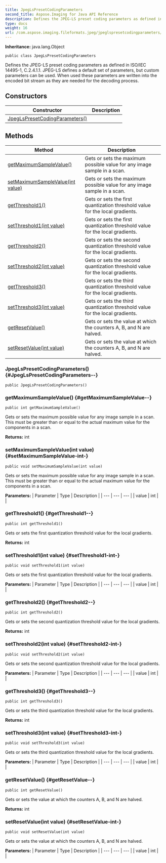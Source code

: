 ```yaml
---
title: JpegLsPresetCodingParameters
second_title: Aspose.Imaging for Java API Reference
description: Defines the JPEG-LS preset coding parameters as defined in ISO/IEC 14495-1 C.2.4.1.1.
type: docs
weight: 16
url: /com.aspose.imaging.fileformats.jpeg/jpeglspresetcodingparameters/
---
```

**Inheritance:**
java.lang.Object
```
public class JpegLsPresetCodingParameters
```

Defines the JPEG-LS preset coding parameters as defined in ISO/IEC 14495-1, C.2.4.1.1. JPEG-LS defines a default set of parameters, but custom parameters can be used. When used these parameters are written into the encoded bit stream as they are needed for the decoding process.
## Constructors

| Constructor | Description |
| --- | --- |
| [JpegLsPresetCodingParameters()](#JpegLsPresetCodingParameters--) |  |
## Methods

| Method | Description |
| --- | --- |
| [getMaximumSampleValue()](#getMaximumSampleValue--) | Gets or sets the maximum possible value for any image sample in a scan. |
| [setMaximumSampleValue(int value)](#setMaximumSampleValue-int-) | Gets or sets the maximum possible value for any image sample in a scan. |
| [getThreshold1()](#getThreshold1--) | Gets or sets the first quantization threshold value for the local gradients. |
| [setThreshold1(int value)](#setThreshold1-int-) | Gets or sets the first quantization threshold value for the local gradients. |
| [getThreshold2()](#getThreshold2--) | Gets or sets the second quantization threshold value for the local gradients. |
| [setThreshold2(int value)](#setThreshold2-int-) | Gets or sets the second quantization threshold value for the local gradients. |
| [getThreshold3()](#getThreshold3--) | Gets or sets the third quantization threshold value for the local gradients. |
| [setThreshold3(int value)](#setThreshold3-int-) | Gets or sets the third quantization threshold value for the local gradients. |
| [getResetValue()](#getResetValue--) | Gets or sets the value at which the counters A, B, and N are halved. |
| [setResetValue(int value)](#setResetValue-int-) | Gets or sets the value at which the counters A, B, and N are halved. |
### JpegLsPresetCodingParameters() {#JpegLsPresetCodingParameters--}
```
public JpegLsPresetCodingParameters()
```


### getMaximumSampleValue() {#getMaximumSampleValue--}
```
public int getMaximumSampleValue()
```


Gets or sets the maximum possible value for any image sample in a scan. This must be greater than or equal to the actual maximum value for the components in a scan.

**Returns:**
int
### setMaximumSampleValue(int value) {#setMaximumSampleValue-int-}
```
public void setMaximumSampleValue(int value)
```


Gets or sets the maximum possible value for any image sample in a scan. This must be greater than or equal to the actual maximum value for the components in a scan.

**Parameters:**
| Parameter | Type | Description |
| --- | --- | --- |
| value | int |  |

### getThreshold1() {#getThreshold1--}
```
public int getThreshold1()
```


Gets or sets the first quantization threshold value for the local gradients.

**Returns:**
int
### setThreshold1(int value) {#setThreshold1-int-}
```
public void setThreshold1(int value)
```


Gets or sets the first quantization threshold value for the local gradients.

**Parameters:**
| Parameter | Type | Description |
| --- | --- | --- |
| value | int |  |

### getThreshold2() {#getThreshold2--}
```
public int getThreshold2()
```


Gets or sets the second quantization threshold value for the local gradients.

**Returns:**
int
### setThreshold2(int value) {#setThreshold2-int-}
```
public void setThreshold2(int value)
```


Gets or sets the second quantization threshold value for the local gradients.

**Parameters:**
| Parameter | Type | Description |
| --- | --- | --- |
| value | int |  |

### getThreshold3() {#getThreshold3--}
```
public int getThreshold3()
```


Gets or sets the third quantization threshold value for the local gradients.

**Returns:**
int
### setThreshold3(int value) {#setThreshold3-int-}
```
public void setThreshold3(int value)
```


Gets or sets the third quantization threshold value for the local gradients.

**Parameters:**
| Parameter | Type | Description |
| --- | --- | --- |
| value | int |  |

### getResetValue() {#getResetValue--}
```
public int getResetValue()
```


Gets or sets the value at which the counters A, B, and N are halved.

**Returns:**
int
### setResetValue(int value) {#setResetValue-int-}
```
public void setResetValue(int value)
```


Gets or sets the value at which the counters A, B, and N are halved.

**Parameters:**
| Parameter | Type | Description |
| --- | --- | --- |
| value | int |  |

